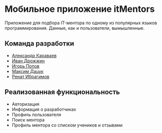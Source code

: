 # Мобильное приложение itMentors

Приложение для подбора IT-ментора по одному из популярных языков программирования. Данные, как и пользователи, вымышленные.

## Команда разработки
- [Александр Караваев](https://github.com/Alexkarav98)
- [Иван Дрожжин](https://github.com/idrozhzh)
- [Игорь Попов](https://github.com/meetIgor)
- [Максим Дацук](https://github.com/DatsukMaxim)
- [Ренат Ибрагимов](https://github.com/TheRenat)

## Реализованная функциональность
- Авторизация
- Информация о разработчиках
- Профиль пользователя
- Поиск ментора
- Профиль ментора со списком учеников и отзывами
